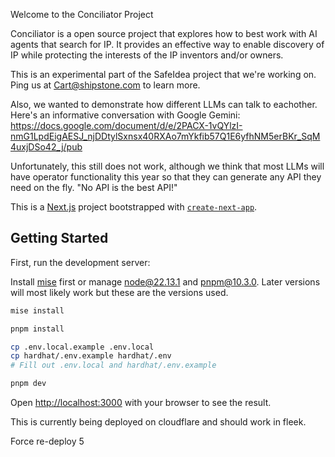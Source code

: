 Welcome to the Conciliator Project

Conciliator is a open source project that explores how to best work with AI agents that search for IP. It provides an effective way to enable discovery of IP while protecting the interests of the IP inventors and/or owners. 

This is an experimental part of the SafeIdea project that we're working on. Ping us at Cart@shipstone.com to learn more.

Also, we wanted to demonstrate how different LLMs can talk to eachother. Here's an informative conversation with Google Gemini: https://docs.google.com/document/d/e/2PACX-1vQYlzI-nmG1LpdEigAESJ_njDDtylSxnsx40RXAo7mYkfib57Q1E6yfhNM5erBKr_SqM4uxjDSo42_j/pub

Unfortunately, this still does not work, although we think that most LLMs will have operator functionality this year so that they can generate any API they need on the fly. "No API is the best API!"

This is a [Next.js](https://nextjs.org) project bootstrapped with [`create-next-app`](https://nextjs.org/docs/app/api-reference/cli/create-next-app).

## Getting Started

First, run the development server:

Install [mise](https://mise.jdx.dev/getting-started.html) first or 
manage node@22.13.1 and pnpm@10.3.0. Later versions will most likely work
but these are the versions used.

```bash
mise install
```

```bash
pnpm install
```

```bash
cp .env.local.example .env.local
cp hardhat/.env.example hardhat/.env
# Fill out .env.local and hardhat/.env.example
```

```bash
pnpm dev
```

Open [http://localhost:3000](http://localhost:3000) with your browser to see the result.

This is currently being deployed on cloudflare and should work in fleek.

Force re-deploy 5